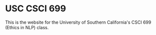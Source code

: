 # USC CSCI 699
This is the website for the University of Southern California's CSCI 699 (Ethics in NLP) class. 
